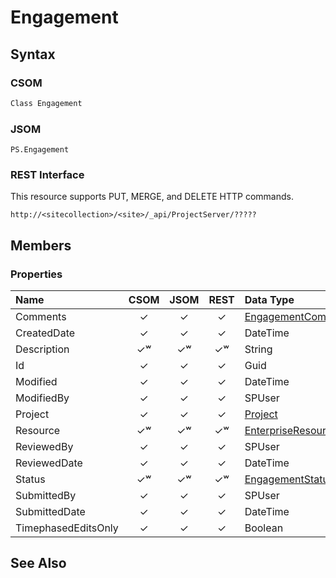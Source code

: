 [comment]: # (Name:Engagement)
[comment]: # (Type:Object)
[comment]: # (Status:Incomplete)
[comment]: # (GeneratedDate:2016-12-13 02:07:22Z)

# Engagement





## Syntax

### CSOM

```C#
Class Engagement 
```
### JSOM

```
PS.Engagement
```
### REST Interface

This resource supports PUT, MERGE, and DELETE HTTP commands.

```
http://<sitecollection>/<site>/_api/ProjectServer/?????
```


## Members

### Properties

|**Name**|**CSOM**|**JSOM**|**REST**|**Data Type**|**Description**|
|:-----|:-----:|:-----:|:-----:|:-----|:-----|
|Comments|&#x2713;|&#x2713;|&#x2713;|[EngagementCommentCollection](EngagementCommentCollection.md)||
|CreatedDate|&#x2713;|&#x2713;|&#x2713;|DateTime||
|Description|&#x2713;&#x02B7;|&#x2713;&#x02B7;|&#x2713;&#x02B7;|String||
|Id|&#x2713;|&#x2713;|&#x2713;|Guid||
|Modified|&#x2713;|&#x2713;|&#x2713;|DateTime||
|ModifiedBy|&#x2713;|&#x2713;|&#x2713;|SPUser||
|Project|&#x2713;|&#x2713;|&#x2713;|[Project](Project.md)||
|Resource|&#x2713;&#x02B7;|&#x2713;&#x02B7;|&#x2713;&#x02B7;|[EnterpriseResource](EnterpriseResource.md)||
|ReviewedBy|&#x2713;|&#x2713;|&#x2713;|SPUser||
|ReviewedDate|&#x2713;|&#x2713;|&#x2713;|DateTime||
|Status|&#x2713;&#x02B7;|&#x2713;&#x02B7;|&#x2713;&#x02B7;|[EngagementStatus](EngagementStatus.md)||
|SubmittedBy|&#x2713;|&#x2713;|&#x2713;|SPUser||
|SubmittedDate|&#x2713;|&#x2713;|&#x2713;|DateTime||
|TimephasedEditsOnly|&#x2713;|&#x2713;|&#x2713;|Boolean||






## See Also
